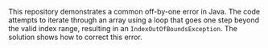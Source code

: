 This repository demonstrates a common off-by-one error in Java.  The code attempts to iterate through an array using a loop that goes one step beyond the valid index range, resulting in an `IndexOutOfBoundsException`.  The solution shows how to correct this error.